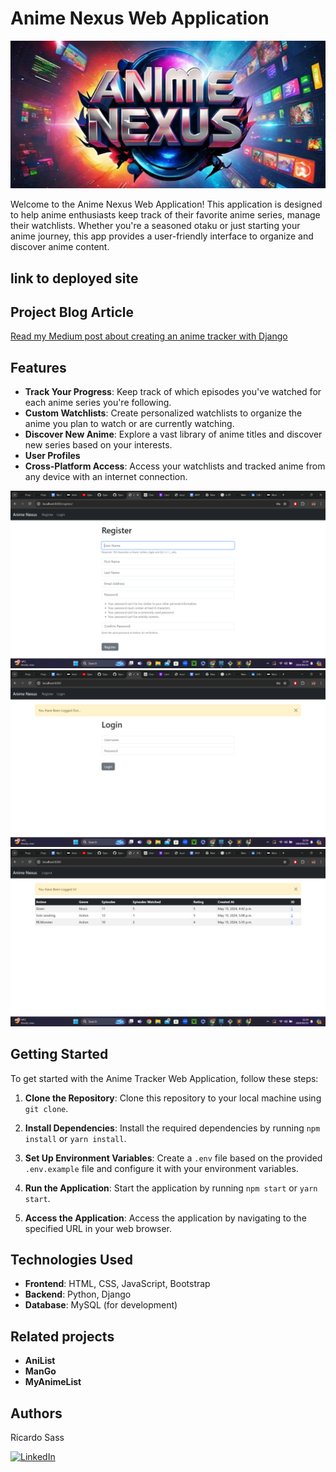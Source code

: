 # Anime Nexus Web Application

![Project Logo](AL_Logo.jpg)

Welcome to the Anime Nexus Web Application! This application is designed to help anime enthusiasts keep track of their favorite anime series, manage their watchlists. Whether you're a seasoned otaku or just starting your anime journey, this app provides a user-friendly interface to organize and discover anime content.

## link to deployed site

## Project Blog Article

[Read my Medium post about creating an anime tracker with Django](https://medium.com/@ricardosassofficial/anime-nexus-how-i-created-a-django-web-application-2edb45821c1f)

## Features

- **Track Your Progress**: Keep track of which episodes you've watched for each anime series you're following.
- **Custom Watchlists**: Create personalized watchlists to organize the anime you plan to watch or are currently watching.
- **Discover New Anime**: Explore a vast library of anime titles and discover new series based on your interests.
- **User Profiles**
- **Cross-Platform Access**: Access your watchlists and tracked anime from any device with an internet connection.

![Register Page](register_page.png)
![Login Page](login_page.png)
![Home Page](home_page.png)

## Getting Started

To get started with the Anime Tracker Web Application, follow these steps:

1. **Clone the Repository**: Clone this repository to your local machine using `git clone`.

2. **Install Dependencies**: Install the required dependencies by running `npm install` or `yarn install`.

3. **Set Up Environment Variables**: Create a `.env` file based on the provided `.env.example` file and configure it with your environment variables.

4. **Run the Application**: Start the application by running `npm start` or `yarn start`.

5. **Access the Application**: Access the application by navigating to the specified URL in your web browser.

## Technologies Used

- **Frontend**: HTML, CSS, JavaScript, Bootstrap
- **Backend**: Python, Django
- **Database**: MySQL (for development)

## Related projects

- **AniList**
- **ManGo**
- **MyAnimeList**

## Authors

Ricardo Sass

[![LinkedIn](https://img.shields.io/badge/LinkedIn-Connect-blue?style=flat-square&logo=linkedin)](https://www.linkedin.com/in/ricardo-sass-b699a3252/)


